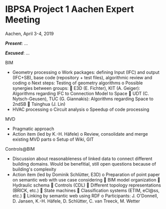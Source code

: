 # IBPSA Project 1 Aachen Expert Meeting

Aachen, April 3-4, 2019

***Present***: ...

***Excused***: ...

BIM
-	Geometry processing
	o	Work packages: defining Input (IFC) and output (IFC+SB), base code (repository + test files), algorithmic review and coding
	o	Next steps: Testing of geometry algorithms
	o	Possible synergies between groups:
			E3D (E. Fichter), KIT (A. Geiger): Algorithms regarding IFC to Connection Model to Space
			UDT (C. Nytsch-Geusen), TUC (G. Giannakis): Algorithms regarding Space to 2ndSB
			Tsinghua (J. Lin)					
-	HVAC processing
	o	Circuit analysis
	o	Speedup of code processing

MVD
-	Pragmatic approach
-	Action item (led by K.-H. Häfele)
	o	Review, consolidate and merge existing MVD parts
	o	Setup of Wiki, GIT

Controls@BIM
-	Discussion about reasonableness of linked data to connect different building domains. Would be benefitial, still open questions because of building's complexity
-	Action item (led by Dominik Schlütter, E3D)
	o	Preparation of point paper on semantic web with use case considering
			BIM model organization
			Hydraulic schema
			Controls (CDL)
			Different topology representations (BRICK, etc.)
			State machines
			Classification systems (ETIM, eCl@ss, etc.)
			Linking by semantic web using RDF
	o	Participants: J. O'Donnell, D. Jansen, K.-H. Häfele, D. Schlütter, C. van Treeck, M. Wetter


